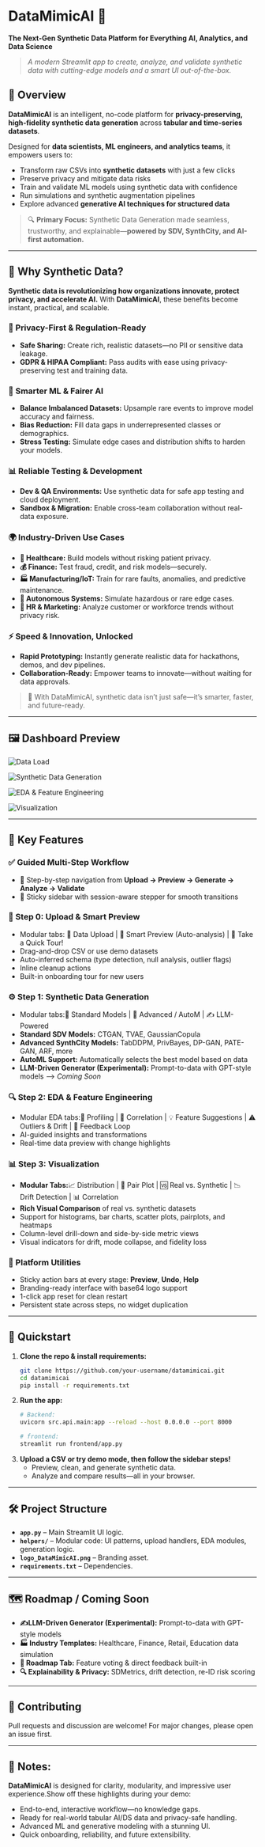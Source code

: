 # DataMimicAI 🚀

**The Next-Gen Synthetic Data Platform for Everything AI, Analytics, and Data Science**

> _A modern Streamlit app to create, analyze, and validate synthetic data with cutting-edge models and a smart UI out-of-the-box._

## 🌟 Overview

**DataMimicAI** is an intelligent, no-code platform for **privacy-preserving, high-fidelity synthetic data generation** across **tabular and time-series datasets**.

Designed for **data scientists, ML engineers, and analytics teams**, it empowers users to:

- Transform raw CSVs into **synthetic datasets** with just a few clicks
- Preserve privacy and mitigate data risks
- Train and validate ML models using synthetic data with confidence
- Run simulations and synthetic augmentation pipelines
- Explore advanced **generative AI techniques for structured data**

> 🔍 **Primary Focus:**
> Synthetic Data Generation made seamless, trustworthy, and explainable—**powered by SDV, SynthCity, and AI-first automation.**

---

## 🧪 Why Synthetic Data?

**Synthetic data is revolutionizing how organizations innovate, protect privacy, and accelerate AI.**
With **DataMimicAI**, these benefits become instant, practical, and scalable.

### 🔐 Privacy-First & Regulation-Ready

- **Safe Sharing:** Create rich, realistic datasets—no PII or sensitive data leakage.
- **GDPR & HIPAA Compliant:** Pass audits with ease using privacy-preserving test and training data.

### 🧠 Smarter ML & Fairer AI

- **Balance Imbalanced Datasets:** Upsample rare events to improve model accuracy and fairness.
- **Bias Reduction:** Fill data gaps in underrepresented classes or demographics.
- **Stress Testing:** Simulate edge cases and distribution shifts to harden your models.

### 📊 Reliable Testing & Development

- **Dev & QA Environments:** Use synthetic data for safe app testing and cloud deployment.
- **Sandbox & Migration:** Enable cross-team collaboration without real-data exposure.

### 🌍 Industry-Driven Use Cases

- **🏥 Healthcare:** Build models without risking patient privacy.
- **💰 Finance:** Test fraud, credit, and risk models—securely.
- **🏭 Manufacturing/IoT:** Train for rare faults, anomalies, and predictive maintenance.
- **🚗 Autonomous Systems:** Simulate hazardous or rare edge cases.
- **💼 HR & Marketing:** Analyze customer or workforce trends without privacy risk.

### ⚡ Speed & Innovation, Unlocked

- **Rapid Prototyping:** Instantly generate realistic data for hackathons, demos, and dev pipelines.
- **Collaboration-Ready:** Empower teams to innovate—without waiting for data approvals.

> 🔄 With DataMimicAI, synthetic data isn’t just safe—it’s smarter, faster, and future-ready.

---

## 🖼️ Dashboard Preview

![Data Load](image/README/deshboard_data_load.png)

![Synthetic Data Generation](image/README/synthetic_data_generation.png)

![EDA & Feature Engineering](image/README/eda_&_feature_engineering.png)

![Visualization](image/README/Visualization.png)

---

## 🧭 Key Features

### ✅ Guided Multi-Step Workflow

- 🔁 Step-by-step navigation from **Upload → Preview → Generate → Analyze → Validate**
- 🧭 Sticky sidebar with session-aware stepper for smooth transitions

### 📁 Step 0: Upload & Smart Preview

- Modular tabs:
  📁 Data Upload | 🧐 Smart Preview (Auto-analysis) | 🚀 Take a Quick Tour!
- Drag-and-drop CSV or use demo datasets
- Auto-inferred schema (type detection, null analysis, outlier flags)
- Inline cleanup actions
- Built-in onboarding tour for new users

### ⚙️ Step 1: Synthetic Data Generation

- Modular tabs:🚀 Standard Models | 💎 Advanced / AutoM | ✍️ LLM-Powered
- **Standard SDV Models:** CTGAN, TVAE, GaussianCopula
- **Advanced SynthCity Models:** TabDDPM, PrivBayes, DP-GAN, PATE-GAN, ARF, more
- **AutoML Support:** Automatically selects the best model based on data
- **LLM-Driven Generator (Experimental):** Prompt-to-data with GPT-style models --> *Coming Soon*

### 🔍 Step 2: EDA & Feature Engineering

- Modular EDA tabs:📄 Profiling | 🔗 Correlation | 💡 Feature Suggestions | ⚠️ Outliers & Drift | 🔁 Feedback Loop
- AI-guided insights and transformations
- Real-time data preview with change highlights

### 📊 Step 3: Visualization

- **Modular Tabs:**📈 Distribution | 🔗 Pair Plot | 🆚 Real vs. Synthetic | 📉 Drift Detection | 📊 Correlation
- **Rich Visual Comparison** of real vs. synthetic datasets
- Support for histograms, bar charts, scatter plots, pairplots, and heatmaps
- Column-level drill-down and side-by-side metric views
- Visual indicators for drift, mode collapse, and fidelity loss

### 🧰 Platform Utilities

- Sticky action bars at every stage: **Preview**, **Undo**, **Help**
- Branding-ready interface with base64 logo support
- 1-click app reset for clean restart
- Persistent state across steps, no widget duplication

---

## 🏁 Quickstart

1. **Clone the repo & install requirements:**
   ```bash
   git clone https://github.com/your-username/datamimicai.git
   cd datamimicai
   pip install -r requirements.txt
   ```
2. **Run the app:**
   ```bash
   # Backend:
   uvicorn src.api.main:app --reload --host 0.0.0.0 --port 8000

   # frontend:
   streamlit run frontend/app.py
   ```
3. **Upload a CSV or try demo mode, then follow the sidebar steps!**
   - Preview, clean, and generate synthetic data.
   - Analyze and compare results—all in your browser.

---

## 🛠️ Project Structure

- **`app.py`** – Main Streamlit UI logic.
- **`helpers/`** – Modular code: UI patterns, upload handlers, EDA modules, generation logic.
- **`logo_DataMimicAI.png`** – Branding asset.
- **`requirements.txt`** – Dependencies.

---

## 🗺️ Roadmap / Coming Soon

- **✍️LLM-Driven Generator (Experimental):** Prompt-to-data with GPT-style models
- **🏭 Industry Templates:** Healthcare, Finance, Retail, Education data simulation
- **🚦 Roadmap Tab:** Feature voting & direct feedback built-in
- **🔍 Explainability & Privacy:** SDMetrics, drift detection, re-ID risk scoring

---

## 🤝 Contributing

Pull requests and discussion are welcome! For major changes, please open an issue first.

---

## 💬 Notes:

**DataMimicAI** is designed for clarity, modularity, and impressive user experience.Show off these highlights during your demo:

- End-to-end, interactive workflow—no knowledge gaps.
- Ready for real-world tabular AI/DS data and privacy-safe handling.
- Advanced ML and generative modeling with a stunning UI.
- Quick onboarding, reliability, and future extensibility.

